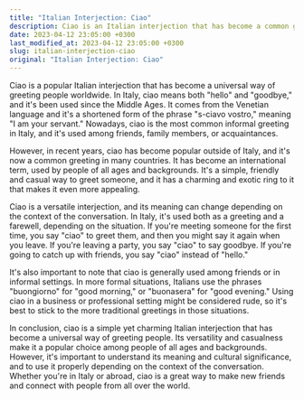 ```yaml
---
title: "Italian Interjection: Ciao"
description: Ciao is an Italian interjection that has become a common greeting in many countries. Learn how to use it properly and understand its history and cultural significance.
date: 2023-04-12 23:05:00 +0300
last_modified_at: 2023-04-12 23:05:00 +0300
slug: italian-interjection-ciao
original: "Italian Interjection: Ciao"
---
```

Ciao is a popular Italian interjection that has become a universal way of greeting people worldwide. In Italy, ciao means both "hello" and "goodbye," and it's been used since the Middle Ages. It comes from the Venetian language and it's a shortened form of the phrase "s-ciavo vostro," meaning "I am your servant." Nowadays, ciao is the most common informal greeting in Italy, and it's used among friends, family members, or acquaintances.

However, in recent years, ciao has become popular outside of Italy, and it's now a common greeting in many countries. It has become an international term, used by people of all ages and backgrounds. It's a simple, friendly and casual way to greet someone, and it has a charming and exotic ring to it that makes it even more appealing.

Ciao is a versatile interjection, and its meaning can change depending on the context of the conversation. In Italy, it's used both as a greeting and a farewell, depending on the situation. If you're meeting someone for the first time, you say "ciao" to greet them, and then you might say it again when you leave. If you're leaving a party, you say "ciao" to say goodbye. If you're going to catch up with friends, you say "ciao" instead of "hello."

It's also important to note that ciao is generally used among friends or in informal settings. In more formal situations, Italians use the phrases "buongiorno" for "good morning," or "buonasera" for "good evening." Using ciao in a business or professional setting might be considered rude, so it's best to stick to the more traditional greetings in those situations.

In conclusion, ciao is a simple yet charming Italian interjection that has become a universal way of greeting people. Its versatility and casualness make it a popular choice among people of all ages and backgrounds. However, it's important to understand its meaning and cultural significance, and to use it properly depending on the context of the conversation. Whether you're in Italy or abroad, ciao is a great way to make new friends and connect with people from all over the world.